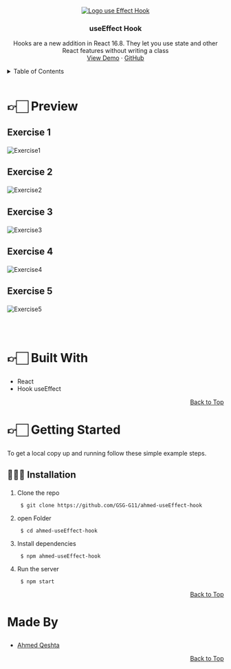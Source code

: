 <p id="top"></p>

<!-- LOGO -->
<div align="center">
  <a href="https://github.com/GSG-CA/react-useEffect">
    <img src="https://user-images.githubusercontent.com/38624002/163713292-b4b81651-d79d-4c4e-bc0d-ecc363f73dea.jpg" alt="Logo use Effect Hook">
  </a>

  <h3 align="center">useEffect Hook</h3>

  <p align="center">
    Hooks are a new addition in React 16.8. They let you use state and other React features without writing a class 
    <br />
    <a href="https://ahmed-useeffect.netlify.app">View Demo</a>
    ·
    <a href="https://github.com/GSG-CA/react-useEffect"> GitHub</a>
  </p>
</div>

<!-- TABLE OF CONTENTS -->
<details>
  <summary>Table of Contents</summary>
  <ol>
    <li>
      <a href="#preview">Preview</a>
      <ul>
        <li><a href="#exercise1">Exercise 1</a></li>
        <li><a href="#exercise2">Exercise 2</a></li>
        <li><a href="#exercise3">Exercise 3</a></li>
        <li><a href="#exercise4">Exercise 4</a></li>
        <li><a href="#exercise5">Exercise 5</a></li>
      </ul>
    </li>
    <li>
      <a href="#built-with">Built With</a>
    </li>
    <li>
      <a href="#getting-started">Getting Started</a>
      <ul>
        <li><a href="#installation">Installation</a></li>
      </ul>
    </li>
    <li><a href="#made-by">Team</a></li>
  </ol>
</details>

<br/>

# 👉🏻 **Preview** <p id='preview'></p>

## **Exercise 1** <p id='exercise1'></p>

![Exercise1](https://user-images.githubusercontent.com/38624002/163714648-9bf1a479-67cb-4e3f-83ed-47e581aa4e30.gif)

## **Exercise 2** <p id='exercise2'></p>

![Exercise2](https://user-images.githubusercontent.com/38624002/163714651-c41f6748-d35e-4b7f-8e26-864261b792b8.gif)

## **Exercise 3** <p id='exercise3'></p>

![Exercise3](https://user-images.githubusercontent.com/38624002/163714945-628ac420-8f1e-466e-947f-58c15d4b2718.gif)

## **Exercise 4** <p id='exercise4'></p>

![Exercise4](https://user-images.githubusercontent.com/38624002/163715096-5996d077-d4a0-4c94-9fed-c56f05c34c8c.gif)

## **Exercise 5** <p id='exercise5'></p>

![Exercise5](https://user-images.githubusercontent.com/38624002/163715462-c605acc0-acfd-4f9d-a679-3956d862f33d.gif)

<br/><br/>

# 👉🏻 **Built With** <p id='built-with'></p>

- React
- Hook useEffect

<p align="right"><a href="#top">Back to Top</a></p>

# 👉🏻 **Getting Started** <p id='getting-started'></p>

To get a local copy up and running follow these simple example steps.

## 👨🏻‍💻 **Installation** <p id='installation'></p>

1. Clone the repo
   ```shell
    $ git clone https://github.com/GSG-G11/ahmed-useEffect-hook
   ```
2. open Folder
   ```shell
    $ cd ahmed-useEffect-hook
   ```
3. Install dependencies
   ```shell
    $ npm ahmed-useEffect-hook
   ```
4. Run the server
   ```shell
    $ npm start
   ```

<p align="right"><a href="#top">Back to Top</a></p>

# **Made By** <p id='made-by'></p>

- [Ahmed Qeshta](https://github.com/AhmedQeshta)

<p align="right"><a href="#top">Back to Top</a></p>

